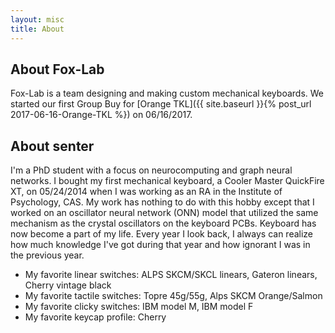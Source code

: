 ```yaml
---
layout: misc
title: About
---
```


## About Fox-Lab

Fox-Lab is a team designing and making custom mechanical keyboards. We started our first Group Buy for [Orange TKL]({{ site.baseurl }}{% post_url 2017-06-16-Orange-TKL %}) on 06/16/2017. 

## About senter

I'm a PhD student with a focus on neurocomputing and graph neural networks. I bought my first mechanical keyboard, a Cooler Master QuickFire XT, on 05/24/2014 when I was working as an RA in the Institute of Psychology, CAS. My work has nothing to do with this hobby except that I worked on an oscillator neural network (ONN) model that utilized the same mechanism as the crystal oscillators on the keyboard PCBs. Keyboard has now become a part of my life. Every year I look back, I always can realize how much knowledge I've got during that year and how ignorant I was in the previous year. 

- My favorite linear switches: ALPS SKCM/SKCL linears, Gateron linears, Cherry vintage black
- My favorite tactile switches: Topre 45g/55g, Alps SKCM Orange/Salmon
- My favorite clicky switches: IBM model M, IBM model F
- My favorite keycap profile: Cherry